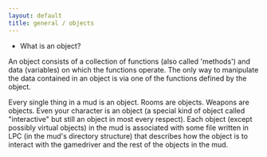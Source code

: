 ```yaml
---
layout: default
title: general / objects
---
```



* What is an object?

An object consists of a collection of functions (also called 'methods')
and data (variables) on which the functions operate.  The only way to
manipulate the data contained in an object is via one of the functions
defined by the object.

Every single thing in a mud is an object.  Rooms are objects.  Weapons
are objects.  Even your character is an object (a special kind of object
called "interactive" but still an object in most every respect).  Each
object (except possibly virtual objects) in the mud is associated with
some file written in LPC (in the mud's directory structure) that describes
how the object is to interact with the gamedriver and the rest of the objects
in the mud.
